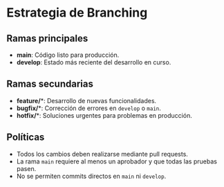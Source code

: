 # Estrategia de Branching

## Ramas principales
- **main**: Código listo para producción.
- **develop**: Estado más reciente del desarrollo en curso.

## Ramas secundarias
- **feature/***: Desarrollo de nuevas funcionalidades.
- **bugfix/***: Corrección de errores en `develop` o `main`.
- **hotfix/***: Soluciones urgentes para problemas en producción.

## Políticas
- Todos los cambios deben realizarse mediante pull requests.
- La rama `main` requiere al menos un aprobador y que todas las pruebas pasen.
- No se permiten commits directos en `main` ni `develop`.